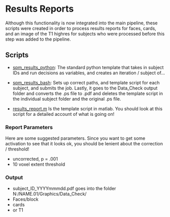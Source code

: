 # Results Reports

Although this functionality is now integrated into the main pipeline, these scripts were created in order to process results reports for faces, cards, and an image of the T1 highres for subjects who were processed before this step was added to the pipeline.

## Scripts
 - [spm_results_python](spm-results-python.md): The standard python template that takes in subject IDs and run decisions as variables, and creates an iteration / subject of...
 - [spm_results_bash](spm-results-bash.md): Sets up correct paths, and template script for each subject, and submits the job.  Lastly, it goes to the Data_Check output folder and converts the .ps file to .pdf and deletes the template script in the individual subject folder and the original .ps file.

 - [results_report.m](scripts/results_report.m) Is the template script in matlab.  You should look at this script for a detailed account of what is going on!

### Report Parameters
Here are some suggested parameters.  Since you want to get some activation to see that it looks ok, you should be lenient about the correction / threshold! 
  * uncorrected, p = .001
  * 10 voxel extent threshold
 
### Output

* subject_ID_YYYYmmmdd.pdf goes into the folder N:/NAME.01/Graphics/Data_Check/
* Faces/block
* cards
* or T1
